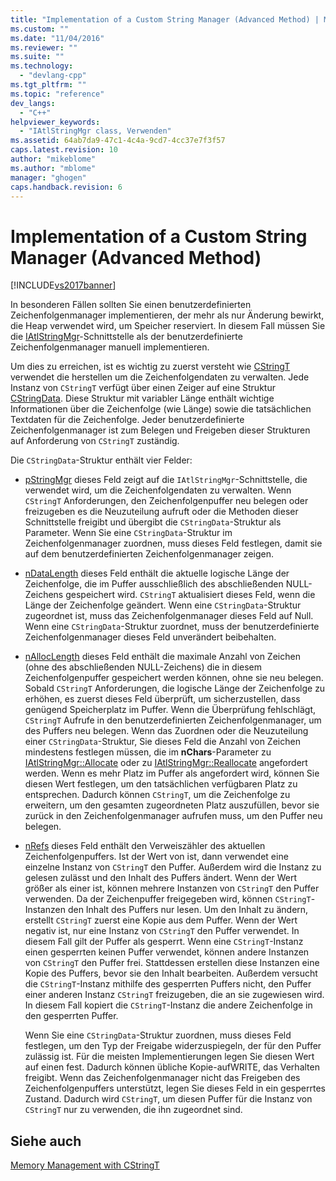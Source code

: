 ```yaml
---
title: "Implementation of a Custom String Manager (Advanced Method) | Microsoft Docs"
ms.custom: ""
ms.date: "11/04/2016"
ms.reviewer: ""
ms.suite: ""
ms.technology: 
  - "devlang-cpp"
ms.tgt_pltfrm: ""
ms.topic: "reference"
dev_langs: 
  - "C++"
helpviewer_keywords: 
  - "IAtlStringMgr class, Verwenden"
ms.assetid: 64ab7da9-47c1-4c4a-9cd7-4cc37e7f3f57
caps.latest.revision: 10
author: "mikeblome"
ms.author: "mblome"
manager: "ghogen"
caps.handback.revision: 6
---
```

# Implementation of a Custom String Manager (Advanced Method)
[!INCLUDE[vs2017banner](../assembler/inline/includes/vs2017banner.md)]

In besonderen Fällen sollten Sie einen benutzerdefinierten Zeichenfolgenmanager implementieren, der mehr als nur Änderung bewirkt, die Heap verwendet wird, um Speicher reserviert.  In diesem Fall müssen Sie die [IAtlStringMgr](../atl-mfc-shared/reference/iatlstringmgr-class.md)\-Schnittstelle als der benutzerdefinierte Zeichenfolgenmanager manuell implementieren.  
  
 Um dies zu erreichen, ist es wichtig zu zuerst versteht wie [CStringT](../atl-mfc-shared/reference/cstringt-class.md) verwendet die herstellen um die Zeichenfolgendaten zu verwalten.  Jede Instanz von `CStringT` verfügt über einen Zeiger auf eine Struktur [CStringData](../atl-mfc-shared/reference/cstringdata-class.md).  Diese Struktur mit variabler Länge enthält wichtige Informationen über die Zeichenfolge \(wie Länge\) sowie die tatsächlichen Textdaten für die Zeichenfolge.  Jeder benutzerdefinierte Zeichenfolgenmanager ist zum Belegen und Freigeben dieser Strukturen auf Anforderung von `CStringT` zuständig.  
  
 Die `CStringData`\-Struktur enthält vier Felder:  
  
-   [pStringMgr](../Topic/CStringData::pStringMgr.md) dieses Feld zeigt auf die `IAtlStringMgr`\-Schnittstelle, die verwendet wird, um die Zeichenfolgendaten zu verwalten.  Wenn `CStringT` Anforderungen, den Zeichenfolgenpuffer neu belegen oder freizugeben es die Neuzuteilung aufruft oder die Methoden dieser Schnittstelle freigibt und übergibt die `CStringData`\-Struktur als Parameter.  Wenn Sie eine `CStringData`\-Struktur im Zeichenfolgenmanager zuordnen, muss dieses Feld festlegen, damit sie auf dem benutzerdefinierten Zeichenfolgenmanager zeigen.  
  
-   [nDataLength](../Topic/CStringData::nDataLength.md) dieses Feld enthält die aktuelle logische Länge der Zeichenfolge, die im Puffer ausschließlich des abschließenden NULL\-Zeichens gespeichert wird.  `CStringT` aktualisiert dieses Feld, wenn die Länge der Zeichenfolge geändert.  Wenn eine `CStringData`\-Struktur zugeordnet ist, muss das Zeichenfolgenmanager dieses Feld auf Null.  Wenn eine `CStringData`\-Struktur zuordnet, muss der benutzerdefinierte Zeichenfolgenmanager dieses Feld unverändert beibehalten.  
  
-   [nAllocLength](../Topic/CStringData::nAllocLength.md) dieses Feld enthält die maximale Anzahl von Zeichen \(ohne des abschließenden NULL\-Zeichens\) die in diesem Zeichenfolgenpuffer gespeichert werden können, ohne sie neu belegen.  Sobald `CStringT` Anforderungen, die logische Länge der Zeichenfolge zu erhöhen, es zuerst dieses Feld überprüft, um sicherzustellen, dass genügend Speicherplatz im Puffer.  Wenn die Überprüfung fehlschlägt, `CStringT` Aufrufe in den benutzerdefinierten Zeichenfolgenmanager, um des Puffers neu belegen.  Wenn das Zuordnen oder die Neuzuteilung einer `CStringData`\-Struktur, Sie dieses Feld die Anzahl von Zeichen mindestens festlegen müssen, die im **nChars**\-Parameter zu [IAtlStringMgr::Allocate](../Topic/IAtlStringMgr::Allocate.md) oder zu [IAtlStringMgr::Reallocate](../Topic/IAtlStringMgr::Reallocate.md) angefordert werden.  Wenn es mehr Platz im Puffer als angefordert wird, können Sie diesen Wert festlegen, um den tatsächlichen verfügbaren Platz zu entsprechen.  Dadurch können `CStringT`, um die Zeichenfolge zu erweitern, um den gesamten zugeordneten Platz auszufüllen, bevor sie zurück in den Zeichenfolgenmanager aufrufen muss, um den Puffer neu belegen.  
  
-   [nRefs](../Topic/CStringData::nRefs.md) dieses Feld enthält den Verweiszähler des aktuellen Zeichenfolgenpuffers.  Ist der Wert von ist, dann verwendet eine einzelne Instanz von `CStringT` den Puffer.  Außerdem wird die Instanz zu gelesen zulässt und den Inhalt des Puffers ändert.  Wenn der Wert größer als einer ist, können mehrere Instanzen von `CStringT` den Puffer verwenden.  Da der Zeichenpuffer freigegeben wird, können `CStringT`\-Instanzen den Inhalt des Puffers nur lesen.  Um den Inhalt zu ändern, erstellt `CStringT` zuerst eine Kopie aus dem Puffer.  Wenn der Wert negativ ist, nur eine Instanz von `CStringT` den Puffer verwendet.  In diesem Fall gilt der Puffer als gesperrt.  Wenn eine `CStringT`\-Instanz einen gesperrten keinen Puffer verwendet, können andere Instanzen von `CStringT` den Puffer frei.  Stattdessen erstellen diese Instanzen eine Kopie des Puffers, bevor sie den Inhalt bearbeiten.  Außerdem versucht die `CStringT`\-Instanz mithilfe des gesperrten Puffers nicht, den Puffer einer anderen Instanz `CStringT` freizugeben, die an sie zugewiesen wird.  In diesem Fall kopiert die `CStringT`\-Instanz die andere Zeichenfolge in den gesperrten Puffer.  
  
     Wenn Sie eine `CStringData`\-Struktur zuordnen, muss dieses Feld festlegen, um den Typ der Freigabe widerzuspiegeln, der für den Puffer zulässig ist.  Für die meisten Implementierungen legen Sie diesen Wert auf einen fest.  Dadurch können übliche Kopie\-aufWRITE, das Verhalten freigibt.  Wenn das Zeichenfolgenmanager nicht das Freigeben des Zeichenfolgenpuffers unterstützt, legen Sie dieses Feld in ein gesperrtes Zustand.  Dadurch wird `CStringT`, um diesen Puffer für die Instanz von `CStringT` nur zu verwenden, die ihn zugeordnet sind.  
  
## Siehe auch  
 [Memory Management with CStringT](../atl-mfc-shared/memory-management-with-cstringt.md)